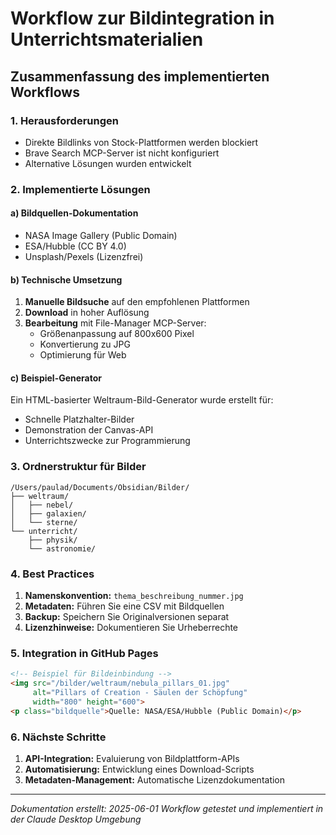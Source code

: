 # Workflow zur Bildintegration in Unterrichtsmaterialien

## Zusammenfassung des implementierten Workflows

### 1. Herausforderungen
- Direkte Bildlinks von Stock-Plattformen werden blockiert
- Brave Search MCP-Server ist nicht konfiguriert
- Alternative Lösungen wurden entwickelt

### 2. Implementierte Lösungen

#### a) Bildquellen-Dokumentation
- NASA Image Gallery (Public Domain)
- ESA/Hubble (CC BY 4.0)
- Unsplash/Pexels (Lizenzfrei)

#### b) Technische Umsetzung
1. **Manuelle Bildsuche** auf den empfohlenen Plattformen
2. **Download** in hoher Auflösung
3. **Bearbeitung** mit File-Manager MCP-Server:
   - Größenanpassung auf 800x600 Pixel
   - Konvertierung zu JPG
   - Optimierung für Web

#### c) Beispiel-Generator
Ein HTML-basierter Weltraum-Bild-Generator wurde erstellt für:
- Schnelle Platzhalter-Bilder
- Demonstration der Canvas-API
- Unterrichtszwecke zur Programmierung

### 3. Ordnerstruktur für Bilder

```
/Users/paulad/Documents/Obsidian/Bilder/
├── weltraum/
│   ├── nebel/
│   ├── galaxien/
│   └── sterne/
└── unterricht/
    ├── physik/
    └── astronomie/
```

### 4. Best Practices

1. **Namenskonvention:** `thema_beschreibung_nummer.jpg`
2. **Metadaten:** Führen Sie eine CSV mit Bildquellen
3. **Backup:** Speichern Sie Originalversionen separat
4. **Lizenzhinweise:** Dokumentieren Sie Urheberrechte

### 5. Integration in GitHub Pages

```html
<!-- Beispiel für Bildeinbindung -->
<img src="/bilder/weltraum/nebula_pillars_01.jpg" 
     alt="Pillars of Creation - Säulen der Schöpfung" 
     width="800" height="600">
<p class="bildquelle">Quelle: NASA/ESA/Hubble (Public Domain)</p>
```

### 6. Nächste Schritte

1. **API-Integration:** Evaluierung von Bildplattform-APIs
2. **Automatisierung:** Entwicklung eines Download-Scripts
3. **Metadaten-Management:** Automatische Lizenzdokumentation

---

*Dokumentation erstellt: 2025-06-01*
*Workflow getestet und implementiert in der Claude Desktop Umgebung*